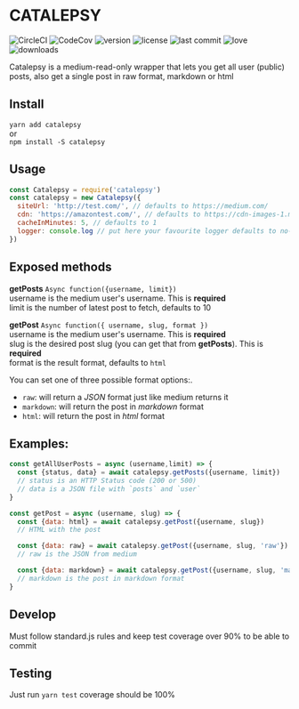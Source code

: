 CATALEPSY
=======

![CircleCI](https://img.shields.io/circleci/project/github/ZeroDragon/Catalepsy/master.svg "CircleCI") ![CodeCov](https://img.shields.io/codecov/c/github/ZeroDragon/Catalepsy.svg "CodeCov") ![version](https://img.shields.io/npm/v/catalepsy.svg "version") ![license](https://img.shields.io/npm/l/catalepsy.svg "license") ![last commit](https://img.shields.io/github/last-commit/ZeroDragon/Catalepsy.svg "last commit") ![love](https://img.shields.io/badge/Love%20%E2%9D%A4-Lots%20of%20it-ff69b4.svg "love") ![downloads](https://img.shields.io/npm/dt/catalepsy.svg "downloads")  

Catalepsy is a medium-read-only wrapper that lets you get all user (public) posts, also get a single post in raw format, markdown or html

## Install

`yarn add catalepsy`  
or  
`npm install -S catalepsy`  

## Usage

```javascript
const Catalepsy = require('catalepsy')
const catalepsy = new Catalepsy({
  siteUrl: 'http://test.com/', // defaults to https://medium.com/
  cdn: 'https://amazontest.com/', // defaults to https://cdn-images-1.medium.com/max/1600/
  cacheInMinutes: 5, // defaults to 1
  logger: console.log // put here your favourite logger defaults to no-logs
})
```

## Exposed methods

**getPosts** `Async function({username, limit})`  
username is the medium user's username. This is **required**  
limit is the number of latest post to fetch, defaults to 10  

**getPost** `Async function({ username, slug, format })`  
username is the medium user's username. This is  **required**  
slug is the desired post slug (you can get that from **getPosts**). This is **required**  
format is the result format, defaults to `html`

You can set one of three possible format options:.

  - `raw`: will return a *JSON* format just like medium returns it
  - `markdown`: will return the post in *markdown* format
  - `html`: will return the post in *html* format


## Examples:

```javascript
const getAllUserPosts = async (username,limit) => {
  const {status, data} = await catalepsy.getPosts({username, limit})
  // status is an HTTP Status code (200 or 500)
  // data is a JSON file with `posts` and `user`
}

const getPost = async (username, slug) => {
  const {data: html} = await catalepsy.getPost({username, slug})
  // HTML with the post

  const {data: raw} = await catalepsy.getPost({username, slug, 'raw'})
  // raw is the JSON from medium

  const {data: markdown} = await catalepsy.getPost({username, slug, 'markdown'})
  // markdown is the post in markdown format
}
```

## Develop

Must follow standard.js rules and keep test coverage over 90% to be able to commit

## Testing

Just run `yarn test` coverage should be 100%
